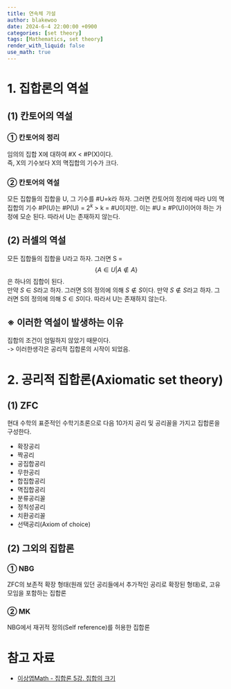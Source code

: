 ```yaml
---
title: 연속체 가설
author: blakewoo
date: 2024-6-4 22:00:00 +0900
categories: [set theory]
tags: [Mathematics, set theory] 
render_with_liquid: false
use_math: true
---
```


# 1. 집합론의 역설
## (1) 칸토어의 역설
### ① 칸토어의 정리
임의의 집합 X에 대하여 \#X < \#P(X)이다.   
즉, X의 기수보다 X의 멱집합의 기수가 크다.

### ② 칸토어의 역설
모든 집합들의 집합을 U, 그 기수를 \#U=k라 하자.
그러면 칸토어의 정리에 따라 U의 멱집합의 기수 \#P(U)는
\#P(U) = $2^{k}$ > k = \#U이지만. 이는 \#U $\geq$ \#P(U)이어야
하는 가정에 모순 된다.
따라서 U는 존재하지 않는다.

## (2) 러셀의 역설
모든 집합들의 집합을 U라고 하자.
그러면 S = $$\left\{ A \in U | A \notin A \right\}$$은 하나의 집합이 된다.   
만약 $S \in S$라고 하자. 그러면 S의 정의에 의해 $S \notin S$이다.
만약 $S \notin S$라고 하자. 그러면 S의 정의에 의해 $S \in S$이다.
따라서 U는 존재하지 않는다.

## ※ 이러한 역설이 발생하는 이유
집합의 조건이 엄밀하지 않았기 때문이다.   
-> 이러한생각은 공리적 집합론의 시작이 되었음.


# 2. 공리적 집합론(Axiomatic set theory)
## (1) ZFC
현대 수학의 표준적인 수학기초론으로 다음 10가지 공리 및
공리꼴을 가지고 집합론을 구성한다.

- 확장공리
- 짝공리
- 공집합공리
- 무한공리
- 합집합공리
- 멱집합공리
- 분류공리꼴
- 정칙성공리
- 치환공리꼴
- 선택공리(Axiom of choice)   


## (2) 그외의 집합론
### ① NBG
ZFC의 보존적 확장 형태(원래 있던 공리들에서 추가적인 공리로 확장된 형태)로, 고유 모임을 포함하는 집합론

### ② MK
NBG에서 재귀적 정의(Self reference)를 허용한 집합론


# 참고 자료
- [이상엽Math - 집합론 5강. 집합의 크기](https://www.youtube.com/watch?v=YGKwkptYB7s)
